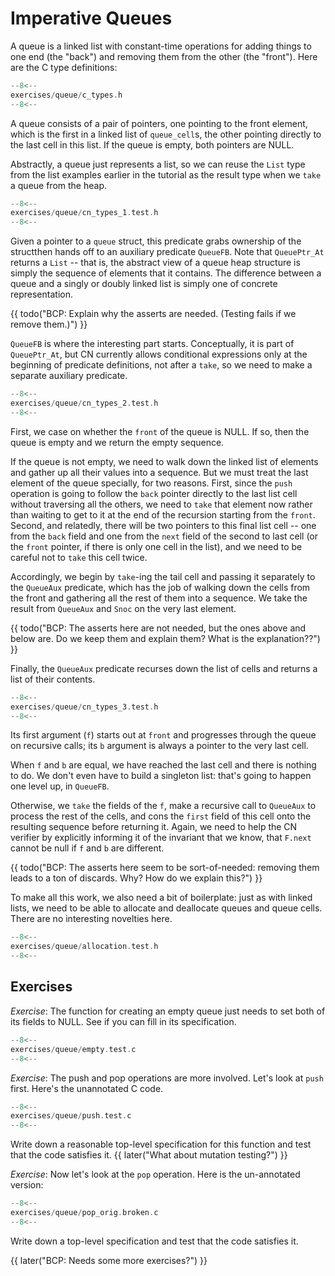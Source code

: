 # Imperative Queues

A queue is a linked list with constant-time operations for adding
things to one end (the "back") and removing them from the other (the
"front"). Here are the C type definitions:

```c title="exercises/queue/c_types.h"
--8<--
exercises/queue/c_types.h
--8<--
```

A queue consists of a pair of pointers, one pointing to the front
element, which is the first in a linked list of `queue_cell`s,
the other pointing directly to the last cell in this list. If the
queue is empty, both pointers are NULL.

Abstractly, a queue just represents a list, so we can reuse the `List`
type from the list examples earlier in the tutorial as the result type
when we `take` a queue from the heap.

```c title="exercises/queue/cn_types_1.test.h"
--8<--
exercises/queue/cn_types_1.test.h
--8<--
```

Given a pointer to a `queue` struct, this predicate grabs ownership
of the structthen hands off to an
auxiliary predicate `QueueFB`. Note that `QueuePtr_At` returns a
`List` -- that is, the abstract view of a queue heap structure is
simply the sequence of elements that it contains. The difference
between a queue and a singly or doubly linked list is simply one of
concrete representation.

{{ todo("BCP: Explain why the asserts are needed.  (Testing fails if
we remove them.)") }}

`QueueFB` is where the interesting part starts. Conceptually,
it is part of `QueuePtr_At`, but CN currently allows
conditional expressions only at the beginning of predicate
definitions, not after a `take`, so we need to make a separate
auxiliary predicate.

```c title="exercises/queue/cn_types_2.test.h"
--8<--
exercises/queue/cn_types_2.test.h
--8<--
```

First, we case on whether the `front` of the queue is NULL. If so,
then the queue is empty and we return the empty sequence.

If the queue is not empty, we need to walk down the linked list of
elements and gather up all their values into a sequence. But we must
treat the last element of the queue specially, for two reasons.
First, since the `push` operation is going to follow the `back`
pointer directly to the last list cell without traversing all the
others, we need to `take` that element now rather than waiting to
get to it at the end of the recursion starting from the `front`.
Second, and relatedly, there will be two pointers to this final list
cell -- one from the `back` field and one from the `next` field of
the second to last cell (or the `front` pointer, if there is only
one cell in the list), and we need to be careful not to `take` this
cell twice.

Accordingly, we begin by `take`-ing the tail cell and passing it
separately to the `QueueAux` predicate, which has the job of
walking down the cells from the front and gathering all the rest of
them into a sequence. We take the result from `QueueAux` and
`Snoc` on the very last element.

{{ todo("BCP: The asserts here are not needed, but the ones above and
below are.  Do we keep them and explain them?  What is the
explanation??") }}

Finally, the `QueueAux` predicate recurses down the list of
cells and returns a list of their contents.

```c title="exercises/queue/cn_types_3.test.h"
--8<--
exercises/queue/cn_types_3.test.h
--8<--
```

Its first argument (`f`) starts out at `front` and progresses
through the queue on recursive calls; its `b` argument is always a
pointer to the very last cell.

When `f` and `b` are equal, we have reached the last cell and
there is nothing to do. We don't even have to build a singleton
list: that's going to happen one level up, in `QueueFB`.

Otherwise, we `take` the fields of the `f`, make a recursive
call to `QueueAux` to process the rest of the cells, and cons the
`first` field of this cell onto the resulting sequence before
returning it. Again, we need to help the CN verifier by explicitly
informing it of the invariant that we know, that `F.next` cannot be
null if `f` and `b` are different.

{{ todo("BCP: The asserts here seem to be sort-of-needed: removing
them leads to a ton of discards.  Why?  How do we explain this?") }}

To make all this work, we also need a bit of boilerplate: just as with
linked lists, we need to be able to allocate and deallocate queues and
queue cells. There are no interesting novelties here.

```c title="exercises/queue/allocation.test.h"
--8<--
exercises/queue/allocation.test.h
--8<--
```

<!-- ====================================================================== -->

## Exercises

_Exercise_: The function for creating an empty queue just needs to set
both of its fields to NULL. See if you can fill in its specification.

```c title="exercises/queue/empty.test.c"
--8<--
exercises/queue/empty.test.c
--8<--
```

<!-- ====================================================================== -->

_Exercise_: The push and pop operations are more involved. Let's look
at `push` first.  Here's the unannotated C code.

```c title="exercises/queue/push.test.c"
--8<--
exercises/queue/push.test.c
--8<--
```

Write down a reasonable top-level specification for this function and
test that the code satisfies it.
{{ later("What about mutation testing?") }}

<!-- ====================================================================== -->

_Exercise_: Now let's look at the `pop` operation. Here is the un-annotated
version:

```c title="exercises/queue/pop_orig.broken.c"
--8<--
exercises/queue/pop_orig.broken.c
--8<--
```

Write down a top-level specification and test that the code satisfies it.

{{ later("BCP: Needs some more exercises?") }}
